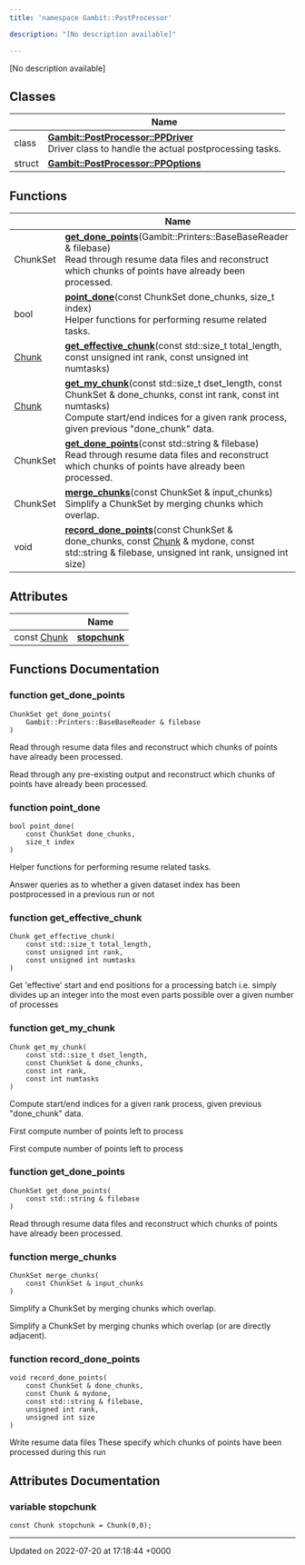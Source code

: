 ```yaml
---
title: 'namespace Gambit::PostProcessor'

description: "[No description available]"

---
```







[No description available]

## Classes

|                | Name           |
| -------------- | -------------- |
| class | **[Gambit::PostProcessor::PPDriver](/documentation/code/classes/classgambit_1_1postprocessor_1_1ppdriver/)** <br>Driver class to handle the actual postprocessing tasks.  |
| struct | **[Gambit::PostProcessor::PPOptions](/documentation/code/classes/structgambit_1_1postprocessor_1_1ppoptions/)**  |

## Functions

|                | Name           |
| -------------- | -------------- |
| ChunkSet | **[get_done_points](/documentation/code/namespaces/namespacegambit_1_1postprocessor/#function-get-done-points)**(Gambit::Printers::BaseBaseReader & filebase)<br>Read through resume data files and reconstruct which chunks of points have already been processed.  |
| bool | **[point_done](/documentation/code/namespaces/namespacegambit_1_1postprocessor/#function-point-done)**(const ChunkSet done_chunks, size_t index)<br>Helper functions for performing resume related tasks.  |
| [Chunk](/documentation/code/classes/structchunk/) | **[get_effective_chunk](/documentation/code/namespaces/namespacegambit_1_1postprocessor/#function-get-effective-chunk)**(const std::size_t total_length, const unsigned int rank, const unsigned int numtasks) |
| [Chunk](/documentation/code/classes/structchunk/) | **[get_my_chunk](/documentation/code/namespaces/namespacegambit_1_1postprocessor/#function-get-my-chunk)**(const std::size_t dset_length, const ChunkSet & done_chunks, const int rank, const int numtasks)<br>Compute start/end indices for a given rank process, given previous "done_chunk" data.  |
| ChunkSet | **[get_done_points](/documentation/code/namespaces/namespacegambit_1_1postprocessor/#function-get-done-points)**(const std::string & filebase)<br>Read through resume data files and reconstruct which chunks of points have already been processed.  |
| ChunkSet | **[merge_chunks](/documentation/code/namespaces/namespacegambit_1_1postprocessor/#function-merge-chunks)**(const ChunkSet & input_chunks)<br>Simplify a ChunkSet by merging chunks which overlap.  |
| void | **[record_done_points](/documentation/code/namespaces/namespacegambit_1_1postprocessor/#function-record-done-points)**(const ChunkSet & done_chunks, const [Chunk](/documentation/code/classes/structchunk/) & mydone, const std::string & filebase, unsigned int rank, unsigned int size) |

## Attributes

|                | Name           |
| -------------- | -------------- |
| const [Chunk](/documentation/code/classes/structchunk/) | **[stopchunk](/documentation/code/namespaces/namespacegambit_1_1postprocessor/#variable-stopchunk)**  |


## Functions Documentation

### function get_done_points

```
ChunkSet get_done_points(
    Gambit::Printers::BaseBaseReader & filebase
)
```

Read through resume data files and reconstruct which chunks of points have already been processed. 

Read through any pre-existing output and reconstruct which chunks of points have already been processed. 


### function point_done

```
bool point_done(
    const ChunkSet done_chunks,
    size_t index
)
```

Helper functions for performing resume related tasks. 

Answer queries as to whether a given dataset index has been postprocessed in a previous run or not 


### function get_effective_chunk

```
Chunk get_effective_chunk(
    const std::size_t total_length,
    const unsigned int rank,
    const unsigned int numtasks
)
```


Get 'effective' start and end positions for a processing batch i.e. simply divides up an integer into the most even parts possible over a given number of processes 


### function get_my_chunk

```
Chunk get_my_chunk(
    const std::size_t dset_length,
    const ChunkSet & done_chunks,
    const int rank,
    const int numtasks
)
```

Compute start/end indices for a given rank process, given previous "done_chunk" data. 

First compute number of points left to process

First compute number of points left to process


### function get_done_points

```
ChunkSet get_done_points(
    const std::string & filebase
)
```

Read through resume data files and reconstruct which chunks of points have already been processed. 

### function merge_chunks

```
ChunkSet merge_chunks(
    const ChunkSet & input_chunks
)
```

Simplify a ChunkSet by merging chunks which overlap. 

Simplify a ChunkSet by merging chunks which overlap (or are directly adjacent). 


### function record_done_points

```
void record_done_points(
    const ChunkSet & done_chunks,
    const Chunk & mydone,
    const std::string & filebase,
    unsigned int rank,
    unsigned int size
)
```


Write resume data files These specify which chunks of points have been processed during this run 



## Attributes Documentation

### variable stopchunk

```
const Chunk stopchunk = Chunk(0,0);
```





-------------------------------

Updated on 2022-07-20 at 17:18:44 +0000